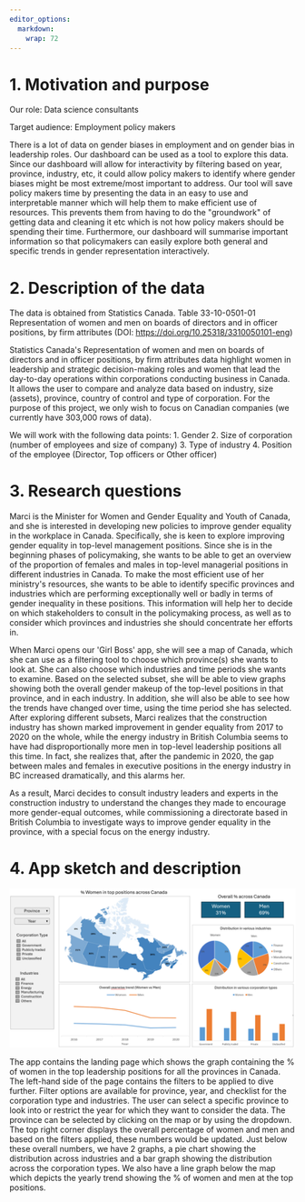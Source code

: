 ```yaml
---
editor_options: 
  markdown: 
    wrap: 72
---
```


# 1. Motivation and purpose

Our role: Data science consultants

Target audience: Employment policy makers

There is a lot of data on gender biases in employment and on gender bias
in leadership roles. Our dashboard can be used as a tool to explore this
data. Since our dashboard will allow for interactivity by filtering
based on year, province, industry, etc, it could allow policy makers to
identify where gender biases might be most extreme/most important to
address. Our tool will save policy makers time by presenting the data in
an easy to use and interpretable manner which will help them to make
efficient use of resources. This prevents them from having to do the
"groundwork" of getting data and cleaning it etc which is not how policy
makers should be spending their time. Furthermore, our dashboard will
summarise important information so that policymakers can easily explore
both general and specific trends in gender representation interactively.

# 2. Description of the data

The data is obtained from Statistics Canada. Table 33-10-0501-01
Representation of women and men on boards of directors and in officer
positions, by firm attributes (DOI:
<https://doi.org/10.25318/3310050101-eng>)

Statistics Canada's Representation of women and men on boards of
directors and in officer positions, by firm attributes data highlight
women in leadership and strategic decision-making roles and women that
lead the day-to-day operations within corporations conducting business
in Canada. It allows the user to compare and analyze data based on
industry, size (assets), province, country of control and type of
corporation. For the purpose of this project, we only wish to focus on
Canadian companies (we currently have 303,000 rows of data).

We will work with the following data points: 1. Gender 2. Size of
corporation (number of employees and size of company) 3. Type of
industry 4. Position of the employee (Director, Top officers or Other
officer)

# 3. Research questions

Marci is the Minister for Women and Gender Equality and Youth of Canada,
and she is interested in developing new policies to improve gender
equality in the workplace in Canada. Specifically, she is keen to
explore improving gender equality in top-level management positions.
Since she is in the beginning phases of policymaking, she wants to be
able to get an overview of the proportion of females and males in
top-level managerial positions in different industries in Canada. To
make the most efficient use of her ministry's resources, she wants to be
able to identify specific provinces and industries which are performing
exceptionally well or badly in terms of gender inequality in these
positions. This information will help her to decide on which
stakeholders to consult in the policymaking process, as well as to
consider which provinces and industries she should concentrate her
efforts in.

When Marci opens our 'Girl Boss' app, she will see a map of Canada,
which she can use as a filtering tool to choose which province(s) she
wants to look at. She can also choose which industries and time periods
she wants to examine. Based on the selected subset, she will be able to
view graphs showing both the overall gender makeup of the top-level
positions in that province, and in each industry. In addition, she will
also be able to see how the trends have changed over time, using the
time period she has selected. After exploring different subsets, Marci
realizes that the construction industry has shown marked improvement in
gender equality from 2017 to 2020 on the whole, while the energy
industry in British Columbia seems to have had disproportionally more
men in top-level leadership positions all this time. In fact, she
realizes that, after the pandemic in 2020, the gap between males and
females in executive positions in the energy industry in BC increased
dramatically, and this alarms her.

As a result, Marci decides to consult industry leaders and experts in
the construction industry to understand the changes they made to
encourage more gender-equal outcomes, while commissioning a directorate
based in British Columbia to investigate ways to improve gender equality
in the province, with a special focus on the energy industry.

# 4. App sketch and description

<img src="/img/sketch.png" title="App sketch"/>

The app contains the landing page which shows the graph containing the %
of women in the top leadership positions for all the provinces in
Canada. The left-hand side of the page contains the filters to be
applied to dive further. Filter options are available for province,
year, and checklist for the corporation type and industries. The user
can select a specific province to look into or restrict the year for
which they want to consider the data. The province can be selected by
clicking on the map or by using the dropdown. The top right corner
displays the overall percentage of women and men and based on the
filters applied, these numbers would be updated. Just below these
overall numbers, we have 2 graphs, a pie chart showing the distribution
across industries and a bar graph showing the distribution across the
corporation types. We also have a line graph below the map which depicts
the yearly trend showing the % of women and men at the top positions.

